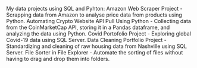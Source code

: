  My data projects using SQL and Pyhton:
 Amazon Web Scraper Project - Scrapping data from Amazon to analyse price data from products using Python.
 Automating Crypto Website API Pull Using Python - Collecting data from the CoinMarketCap API, storing it in a Pandas dataframe, and analyzing the data using Python.
 Covid Portofolio Project - Exploring global Covid-19 data using SQL Server.
 Data Cleaning Portfolio Project - Standardizing and cleaning of raw housing data from Nashville using SQL Server.
 File Sorter in File Explorer - Automate the sorting of files without having to drag and drop them into folders.
